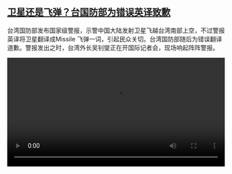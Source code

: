 <!--1704894423000-->
[卫星还是飞弹？台国防部为错误英译致歉](https://www.dw.com/zh/%E5%8D%AB%E6%98%9F%E8%BF%98%E6%98%AF%E9%A3%9E%E5%BC%B9%EF%BC%9F%E5%8F%B0%E5%9B%BD%E9%98%B2%E9%83%A8%E4%B8%BA%E9%94%99%E8%AF%AF%E8%8B%B1%E8%AF%91%E8%87%B4%E6%AD%89/a-67941347)
------

<p>台湾国防部发布国家级警报，示警中国大陆发射卫星飞越台湾南部上空，不过警报英译将卫星翻译成Missile 飞弹一词，引起民众关切。台湾国防部随后为错误翻译道歉。警报发出之时，台湾外长吴钊燮正在开国际记者会，现场响起阵阵警报。</small></p><video src="https://tvdownloaddw-a.akamaihd.net/dwtv_video/flv/vdt_zh/2024/bchi240110_missile_01icw_AVC_1280x720.mp4" controls style="width:100%"></video>
